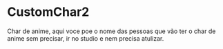 # CustomChar2
Char de anime, aqui voce poe o nome das pessoas que vão ter o char de anime sem precisar, ir no studio e nem precisa atulizar.
